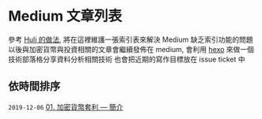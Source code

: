 # Medium 文章列表

參考 [Huli 的做法](https://github.com/aszx87410/blog/blob/master/medium.md), 將在這裡維護一張索引表來解決 Medium 缺乏索引功能的問題
以後與加密貨幣與投資相關的文章會繼續發佈在 medium, 會利用 [hexo](https://github.com/ppoffice/hexo-theme-minos) 來做一個技術部落格分享資料分析相關技術
也會把近期的寫作目標放在 issue ticket 中

## 依時間排序

`2019-12-06` [01. 加密貨幣套利 — 簡介](https://medium.com/steaker-com/%E6%95%B8%E5%AD%97%E8%B2%A8%E5%B9%A3%E5%A5%97%E5%88%A9%E5%85%A5%E9%96%80%E7%B3%BB%E5%88%97-e48d32ce64e)  


